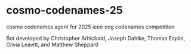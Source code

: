 # cosmo-codenames-25
cosmo codenames agent for 2025 ieee cog codenames competition

Bot developed by Christopher Arhicbald, Joseph Dahlke, Thomas Esplin, Olivia Leavitt, and Matthew Sheppard

